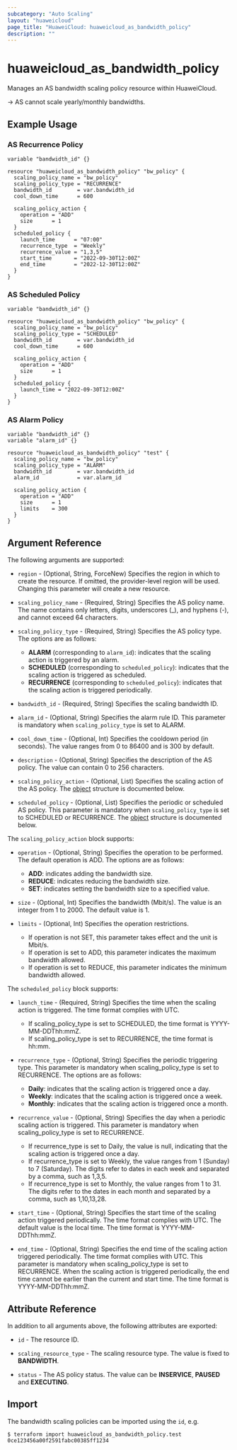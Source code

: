 ```yaml
---
subcategory: "Auto Scaling"
layout: "huaweicloud"
page_title: "HuaweiCloud: huaweicloud_as_bandwidth_policy"
description: ""
---
```


# huaweicloud_as_bandwidth_policy

Manages an AS bandwidth scaling policy resource within HuaweiCloud.

-> AS cannot scale yearly/monthly bandwidths.

## Example Usage

### AS Recurrence Policy

```hcl
variable "bandwidth_id" {}

resource "huaweicloud_as_bandwidth_policy" "bw_policy" {
  scaling_policy_name = "bw_policy"
  scaling_policy_type = "RECURRENCE"
  bandwidth_id        = var.bandwidth_id
  cool_down_time      = 600

  scaling_policy_action {
    operation = "ADD"
    size      = 1
  }
  scheduled_policy {
    launch_time      = "07:00"
    recurrence_type  = "Weekly"
    recurrence_value = "1,3,5"
    start_time       = "2022-09-30T12:00Z"
    end_time         = "2022-12-30T12:00Z"
  }
}
```

### AS Scheduled Policy

```hcl
variable "bandwidth_id" {}

resource "huaweicloud_as_bandwidth_policy" "bw_policy" {
  scaling_policy_name = "bw_policy"
  scaling_policy_type = "SCHEDULED"
  bandwidth_id        = var.bandwidth_id
  cool_down_time      = 600

  scaling_policy_action {
    operation = "ADD"
    size      = 1
  }
  scheduled_policy {
    launch_time = "2022-09-30T12:00Z"
  }
}
```

### AS Alarm Policy

```hcl
variable "bandwidth_id" {}
variable "alarm_id" {}

resource "huaweicloud_as_bandwidth_policy" "test" {
  scaling_policy_name = "bw_policy"
  scaling_policy_type = "ALARM"
  bandwidth_id        = var.bandwidth_id
  alarm_id            = var.alarm_id

  scaling_policy_action {
    operation = "ADD"
    size      = 1
    limits    = 300
  }
}
```

## Argument Reference

The following arguments are supported:

* `region` - (Optional, String, ForceNew) Specifies the region in which to create the resource.
  If omitted, the provider-level region will be used. Changing this parameter will create a new resource.

* `scaling_policy_name` - (Required, String) Specifies the AS policy name.
  The name contains only letters, digits, underscores (_), and hyphens (-), and cannot exceed 64 characters.

* `scaling_policy_type` - (Required, String) Specifies the AS policy type. The options are as follows:
  - **ALARM** (corresponding to `alarm_id`): indicates that the scaling action is triggered by an alarm.
  - **SCHEDULED** (corresponding to `scheduled_policy`): indicates that the scaling action is triggered as scheduled.
  - **RECURRENCE** (corresponding to `scheduled_policy`): indicates that the scaling action is triggered periodically.

* `bandwidth_id` - (Required, String) Specifies the scaling bandwidth ID.

* `alarm_id` - (Optional, String) Specifies the alarm rule ID.
  This parameter is mandatory when `scaling_policy_type` is set to ALARM.

* `cool_down_time` - (Optional, Int) Specifies the cooldown period (in seconds).
  The value ranges from 0 to 86400 and is 300 by default.

* `description` - (Optional, String) Specifies the description of the AS policy.
  The value can contain 0 to 256 characters.

* `scaling_policy_action` - (Optional, List) Specifies the scaling action of the AS policy.
  The [object](#ASBandWidthPolicy_ScalingPolicyAction) structure is documented below.

* `scheduled_policy` - (Optional, List) Specifies the periodic or scheduled AS policy.
  This parameter is mandatory when `scaling_policy_type` is set to SCHEDULED or RECURRENCE.
  The [object](#ASBandWidthPolicy_ScheduledPolicy) structure is documented below.

<a name="ASBandWidthPolicy_ScalingPolicyAction"></a>
The `scaling_policy_action` block supports:

* `operation` - (Optional, String) Specifies the operation to be performed. The default operation is ADD.
  The options are as follows:
  - **ADD**: indicates adding the bandwidth size.
  - **REDUCE**: indicates reducing the bandwidth size.
  - **SET**: indicates setting the bandwidth size to a specified value.

* `size` - (Optional, Int) Specifies the bandwidth (Mbit/s).
  The value is an integer from 1 to 2000. The default value is 1.

* `limits` - (Optional, Int) Specifies the operation restrictions.
  - If operation is not SET, this parameter takes effect and the unit is Mbit/s.
  - If operation is set to ADD, this parameter indicates the maximum bandwidth allowed.
  - If operation is set to REDUCE, this parameter indicates the minimum bandwidth allowed.

<a name="ASBandWidthPolicy_ScheduledPolicy"></a>
The `scheduled_policy` block supports:

* `launch_time` - (Required, String) Specifies the time when the scaling action is triggered.
  The time format complies with UTC.
  - If scaling_policy_type is set to SCHEDULED, the time format is YYYY-MM-DDThh:mmZ.
  - If scaling_policy_type is set to RECURRENCE, the time format is hh:mm.

* `recurrence_type` - (Optional, String) Specifies the periodic triggering type.
  This parameter is mandatory when scaling_policy_type is set to RECURRENCE. The options are as follows:
  - **Daily**: indicates that the scaling action is triggered once a day.
  - **Weekly**: indicates that the scaling action is triggered once a week.
  - **Monthly**: indicates that the scaling action is triggered once a month.

* `recurrence_value` - (Optional, String) Specifies the day when a periodic scaling action is triggered.
  This parameter is mandatory when scaling_policy_type is set to RECURRENCE.
  - If recurrence_type is set to Daily, the value is null, indicating that the scaling action is triggered once a day.
  - If recurrence_type is set to Weekly, the value ranges from 1 (Sunday) to 7 (Saturday).
    The digits refer to dates in each week and separated by a comma, such as 1,3,5.
  - If recurrence_type is set to Monthly, the value ranges from 1 to 31.
    The digits refer to the dates in each month and separated by a comma, such as 1,10,13,28.

* `start_time` - (Optional, String) Specifies the start time of the scaling action triggered periodically.
  The time format complies with UTC. The default value is the local time.
  The time format is YYYY-MM-DDThh:mmZ.

* `end_time` - (Optional, String) Specifies the end time of the scaling action triggered periodically.
  The time format complies with UTC. This parameter is mandatory when scaling_policy_type is set to RECURRENCE.
  When the scaling action is triggered periodically, the end time cannot be earlier than the current and start time.
  The time format is YYYY-MM-DDThh:mmZ.

## Attribute Reference

In addition to all arguments above, the following attributes are exported:

* `id` - The resource ID.

* `scaling_resource_type` - The scaling resource type. The value is fixed to **BANDWIDTH**.

* `status` - The AS policy status. The value can be **INSERVICE**, **PAUSED** and **EXECUTING**.

## Import

The bandwidth scaling policies can be imported using the `id`, e.g.

```
$ terraform import huaweicloud_as_bandwidth_policy.test 0ce123456a00f2591fabc00385ff1234
```
